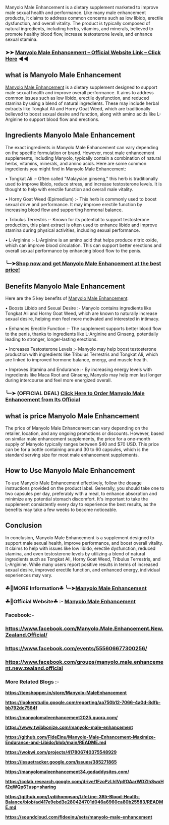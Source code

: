 Manyolo Male Enhancement is a dietary supplement marketed to improve male sexual health and performance. Like many male enhancement products, it claims to address common concerns such as low libido, erectile dysfunction, and overall vitality. The product is typically composed of natural ingredients, including herbs, vitamins, and minerals, believed to promote healthy blood flow, increase testosterone levels, and enhance sexual stamina.

### ➤➤ [Manyolo Male Enhancement – Official Website Link – Click Here](https://dailynutraboost.com/manyolo-male-enhancement-official/) ◀◀

## what is Manyolo Male Enhancement

[Manyolo Male Enhancement](https://dailynutraboost.com/manyolo-male-enhancement/) is a dietary supplement designed to support male sexual health and improve overall performance. It aims to address common issues such as low libido, erectile dysfunction, and reduced stamina by using a blend of natural ingredients. These may include herbal extracts like Tongkat Ali and Horny Goat Weed, which are traditionally believed to boost sexual desire and function, along with amino acids like L-Arginine to support blood flow and erections.


## Ingredients Manyolo Male Enhancement

The exact ingredients in Manyolo Male Enhancement can vary depending on the specific formulation or brand. However, most male enhancement supplements, including Manyolo, typically contain a combination of natural herbs, vitamins, minerals, and amino acids. Here are some common ingredients you might find in Manyolo Male Enhancement:

•	Tongkat Ali :- Often called "Malaysian ginseng," this herb is traditionally used to improve libido, reduce stress, and increase testosterone levels. It is thought to help with erectile function and overall male vitality.

•	Horny Goat Weed (Epimedium) :- This herb is commonly used to boost sexual drive and performance. It may improve erectile function by increasing blood flow and supporting hormonal balance.

•	Tribulus Terrestris :- Known for its potential to support testosterone production, this plant extract is often used to enhance libido and improve stamina during physical activities, including sexual performance.

•	L-Arginine :- L-Arginine is an amino acid that helps produce nitric oxide, which can improve blood circulation. This can support better erections and overall sexual performance by enhancing blood flow to the penis.

### ╰┈➤[Shop now and get Manyolo Male Enhancement at the best price!](https://dailynutraboost.com/manyolo-male-enhancement-official/)

## Benefits Manyolo Male Enhancement

Here are the 5 key benefits of [Manyolo Male Enhancement](https://dailynutraboost.com/manyolo-male-enhancement/):

•	Boosts Libido and Sexual Desire :- Manyolo contains ingredients like Tongkat Ali and Horny Goat Weed, which are known to naturally increase sexual desire, helping men feel more motivated and interested in intimacy.

•	Enhances Erectile Function :- The supplement supports better blood flow to the penis, thanks to ingredients like L-Arginine and Ginseng, potentially leading to stronger, longer-lasting erections.

•	Increases Testosterone Levels :- Manyolo may help boost testosterone production with ingredients like Tribulus Terrestris and Tongkat Ali, which are linked to improved hormone balance, energy, and muscle health.

•	Improves Stamina and Endurance :- By increasing energy levels with ingredients like Maca Root and Ginseng, Manyolo may help men last longer during intercourse and feel more energized overall.

### ╰┈➤ (OFFICIAL DEAL) [Click Here to Order Manyolo Male Enhancement from Its Official](https://dailynutraboost.com/manyolo-male-enhancement-official/)

## what is price Manyolo Male Enhancement

The price of Manyolo Male Enhancement can vary depending on the retailer, location, and any ongoing promotions or discounts. However, based on similar male enhancement supplements, the price for a one-month supply of Manyolo typically ranges between $40 and $70 USD. This price can be for a bottle containing around 30 to 60 capsules, which is the standard serving size for most male enhancement supplements.


## How to Use Manyolo Male Enhancement

To use Manyolo Male Enhancement effectively, follow the dosage instructions provided on the product label. Generally, you should take one to two capsules per day, preferably with a meal, to enhance absorption and minimize any potential stomach discomfort. It's important to take the supplement consistently every day to experience the best results, as the benefits may take a few weeks to become noticeable.

## Conclusion

In conclusion, Manyolo Male Enhancement is a supplement designed to support male sexual health, improve performance, and boost overall vitality. It claims to help with issues like low libido, erectile dysfunction, reduced stamina, and even testosterone levels by utilizing a blend of natural ingredients such as Tongkat Ali, Horny Goat Weed, Tribulus Terrestris, and L-Arginine. While many users report positive results in terms of increased sexual desire, improved erectile function, and enhanced energy, individual experiences may vary.

### ☘📣MORE Information☘ ╰┈➤[Manyolo Male Enhancement](https://dailynutraboost.com/manyolo-male-enhancement/)

### ☘📣Official Website☘ :-  [Manyolo Male Enhancement](https://dailynutraboost.com/manyolo-male-enhancement-official/)
### Facebook:- 

### https://www.facebook.com/Manyolo.Male.Enhancement.New.Zealand.Official/

### https://www.facebook.com/events/555606677300256/

### https://www.facebook.com/groups/manyolo.male.enhancement.new.zealand.official

### More Related Blogs :-

**https://teeshopper.in/store/Manyolo-MaleEnhancement**

**https://lookerstudio.google.com/reporting/aa750b12-7066-4a0d-8dfb-bb792dc7564f**

**https://manyolomaleenhancement2025.quora.com/**

**https://www.twibbonize.com/manyolo-male-enhancement**

**https://github.com/FldeEinu/Manyolo-Male-Enhancement-Maximize-Endurance-and-Libido/blob/main/README.md**

**https://wokwi.com/projects/417806740375548929**

**https://issuetracker.google.com/issues/385271865**

**https://manyolomaleenhancement34.godaddysites.com/**

**https://colab.research.google.com/drive/1FzoPzLhIVplfOAarWDZIhSwxHf2qWQp6?usp=sharing**

**https://github.com/Lydijhompson/LifeLine-365-Blood-Health-Balance/blob/ad417e9ebd3e280424701d046a6960ca80b25583/README.md**

**https://soundcloud.com/fldeeinu/sets/manyolo-male-enhancement**
